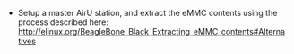 * Setup a master AirU station, and extract the eMMC contents using the process described here: http://elinux.org/BeagleBone_Black_Extracting_eMMC_contents#Alternatives
